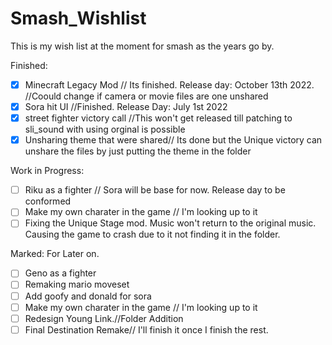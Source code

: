 # Smash_Wishlist
This is my wish list at the moment for smash as the years go by.

Finished: 
- [x] Minecraft Legacy Mod // Its finished. Release day: October 13th 2022. //Coould change if camera or movie files are one unshared
- [x] Sora hit UI //Finished. Release Day: July 1st 2022
- [x] street fighter victory call //This won't get released till patching to sli_sound with using orginal is possible
- [x] Unsharing theme that were shared// Its done but the Unique victory can unshare the files by just putting the theme in the folder

Work in Progress:
- [ ] Riku as a fighter // Sora will be base for now. Release day to be conformed 
- [ ] Make my own charater in the game // I'm looking up to it
- [ ] Fixing the Unique Stage mod. Music won't return to the original music. Causing the game to crash due to it not finding it in the folder.

Marked: For Later on.
- [ ] Geno as a fighter
- [ ] Remaking mario moveset
- [ ] Add goofy and donald for sora
- [ ] Make my own charater in the game // I'm looking up to it
- [ ] Redesign Young Link.//Folder Addition
- [ ] Final Destination Remake// I'll finish it once I finish the rest.
